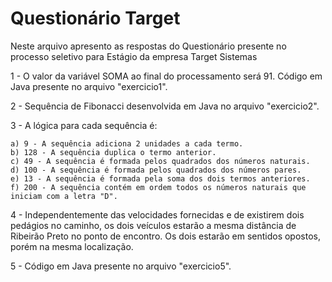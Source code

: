 # Questionário Target

Neste arquivo apresento as respostas do Questionário presente no processo seletivo para Estágio da empresa Target Sistemas 

1 - O valor da variável SOMA ao final do processamento será 91. Código em Java presente no arquivo "exercicio1".

2 - Sequência de Fibonacci desenvolvida em Java  no arquivo "exercicio2".

3 - A lógica para cada sequência é:

    a) 9 - A sequência adiciona 2 unidades a cada termo.
    b) 128 - A sequência duplica o termo anterior.
    c) 49 - A sequência é formada pelos quadrados dos números naturais.
    d) 100 - A sequência é formada pelos quadrados dos números pares.
    e) 13 - A sequência é formada pela soma dos dois termos anteriores.
    f) 200 - A sequência contém em ordem todos os números naturais que iniciam com a letra "D".
    
4 - Independentemente das velocidades fornecidas e de existirem dois pedágios no caminho, os dois veículos estarão a mesma distância de Ribeirão Preto no ponto de encontro. Os dois estarão em sentidos opostos, porém na mesma localização. 

5 - Código em Java presente no arquivo "exercicio5".
